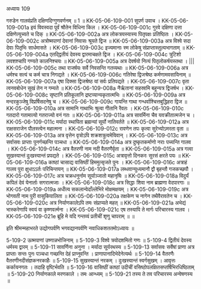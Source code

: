 अध्यायः 109

गरुडेन गालवंप्रति दक्षिणदिग्गुणवर्णनम् ॥ 1 ॥
KK-05-06-109-001 	सुपर्ण उवाच ।
KK-05-06-109-001a	इयं विवस्वदा पूर्वं श्रौतेन विधिना किल ।
KK-05-06-109-001c	गुरवे दक्षिणा दत्ता दक्षिणेत्युच्यते च दिक् ॥
KK-05-06-109-002a	अत्र लोकत्रयस्यास्य पितृपक्षः प्रतिष्ठितः ।
KK-05-06-109-002c	अत्रोष्मपाणां देवानां निवासः श्रूयते द्विज ॥
KK-05-06-109-003a	अत्र विश्वे सदा देवाः पितृभिः सार्धमासते ।
KK-05-06-109-003c	इज्यमानाः स्म लोकेषु संप्राप्तास्तुल्यभागताम् ॥
KK-05-06-109-004a	एतद्द्वितीयं देवस्य द्वारमाचक्षते द्विज ।
KK-05-06-109-004c	त्रुटिशो लवशश्चापि गण्यते कालनिश्चयः ॥ 
KK-05-06-109-005a	अत्र देवर्षयो नित्यं पितृलोकर्षयस्तथा । |||
KK-05-06-109-005c	तथा राजर्षयः सर्वे निवसन्ति गतव्यथाः ॥
KK-05-06-109-006a	अत्र धर्मश्च सत्यं च कर्म चात्र निगद्यते ।
KK-05-06-109-006c	गतिरेषा द्विजश्रेष्ठ कर्मणामवसायिनाम् ॥
KK-05-06-109-007a	एषा दिक्सा द्विजश्रेष्ठ यां सर्वः प्रतिपद्यते ।
KK-05-06-109-007c	वृता त्वनवबोधेन सुखं तेन न गम्यते ॥
KK-05-06-109-008a	नैर्ऋतानां सहस्रामि बहून्यत्र द्विजर्षभ ।
KK-05-06-109-008c	सृष्टानि प्रतिकूलानि द्रष्टव्यान्यकृतात्मभिः ॥
KK-05-06-109-009a	अत्र मन्दरकुञ्जेषु विप्रर्षिसदनेषु च ।
KK-05-06-109-009c	गायन्ति गाथा गन्धर्वाश्चित्तबुद्धिहरा द्विज ॥
KK-05-06-109-010a	अत्र सामानि गाथाभिः श्रुत्वा गीतानि रैवतः ।
KK-05-06-109-010c	गतदारो गतामात्यो गतराज्यो वनं गतः ॥
KK-05-06-109-011a	अत्र सावर्मिना चैव यवक्रीतात्मजेन च ।
KK-05-06-109-011c	मर्यादा स्थापिता ब्रह्मन्यां सूर्यो नातिवर्तते ॥
KK-05-06-109-012a	अत्र राक्षसराजेन पौलस्त्येन महात्मना ।
KK-05-06-109-012c	रावणेन तपः कृत्वा सुरेभ्योऽमरता वृता ॥
KK-05-06-109-013a	अत्र वृत्तेन वृत्रोऽपि शक्रशत्रुत्वमेयिवान् ।
KK-05-06-109-013c	अत्र सर्वासवः प्राप्ताः पुनर्गच्छन्ति पञ्चधा ॥
KK-05-06-109-014a	अत्र दुष्कृतकर्माणो नराः पच्यन्ति गालव ।
KK-05-06-109-014c	अत्र वैतरणी नाम नदी वैतरणैर्वृता ॥
KK-05-06-109-015a	अत्र गत्वा सुखस्यान्तं दुःखस्यान्तं प्रपद्यते ।
KK-05-06-109-015c	अत्रावृत्तो दिनकरः सुरसं क्षरते पयः ॥
KK-05-06-109-016a	काष्ठां चासाद्य वासिष्ठीं हिममुत्सृजते पुनः ।
KK-05-06-109-016c	अत्राहं गालव पुरा क्षुधाऽऽर्तः परिचिन्तयन् ॥
KK-05-06-109-017a	लब्धवान्युध्यमानौ द्वौ बृहन्तौ गजकच्छपौ ।
KK-05-06-109-017c	अत्र चक्रधनुर्नाम सूर्याञ्जातो महानृषिः ॥
KK-05-06-109-018a	विदुर्यं कपिलं देवं येनार्ताः सगरात्मजाः ।
KK-05-06-109-018c	अत्र सिद्धाः शिवा नाम ब्राह्मणा वेदपारगाः ॥
KK-05-06-109-019a	अधीत्य सकलान्वेदाँल्लेभिरे मोक्षमक्षयम् ।
KK-05-06-109-019c	अत्र भोगवती नाम पुरी वासुकिपालिता ॥
KK-05-06-109-020a	तक्षकेण च नागेन तथैवैरावतेन च ।
KK-05-06-109-020c	अत्र निर्याणकालेऽपि तमः संप्राप्यते महत् ॥
KK-05-06-109-021a	अभेद्यं भास्करेणापि स्वयं वा कृष्णवर्त्मना ।
KK-05-06-109-021c	एष तस्यापि ते मार्गः परिचारस्य गालव ।
KK-05-06-109-021e 	ब्रूहि मे यदि गन्तव्यं प्रतीचीं शृणु चापराम् ॥ ॥

इति श्रीमन्महाभरते उद्योगपर्वणि भगवद्यानपर्वणि नवाधिकशततमोऽध्यायः ॥

5-109-2 ऊष्मपाणां उष्णान्नभोजिनाम् ॥ 5-109-3 विश्वे त्रयोदशमितो गणः ॥ 5-109-4 द्वितीयं देवस्य धर्मस्य द्वारम् ॥ 5-109-11 सावर्णिना अनुना । मर्यादा सूर्यरथस्य ॥ 5-109-13 सर्वासवः सर्वेषां प्राणा अत्र प्राप्ताः सन्तः पुनः पञ्चधा गच्छन्ति देहं प्राप्नुवन्ति । प्राणापानादिभेदेनेत्यर्थः ॥ 5-109-14 वैतरणैः वैतरणीनदीसंज्ञकनरकाहैः ॥ 5-109-15 सुखस्यान्तं नरकम् । दुःखस्यान्तं स्वर्गसुखम् । आवृत्तः कर्कायनगतः । तदाहि वृष्टिर्भवति ॥ 5-109-16 वासिष्ठीं काष्ठां उदीचीं वसिष्ठोपलक्षितसप्तर्षिभिरधिष्ठिताम् ॥ 5-109-20 निर्याणकाले मरणकाले । तमः आन्ध्यम् ॥ 5-109-21 तस्य ते तव परिचारस्य अन्वेषणस्य ॥

